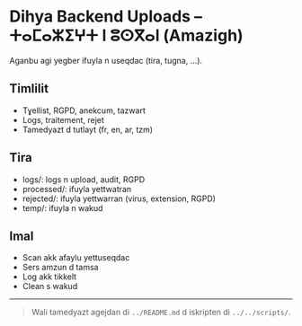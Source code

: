 # Dihya Backend Uploads – ⵜⴰⵎⴰⵣⵉⵖⵜ ⵏ ⵓⵙⴳⴰⵏ (Amazigh)

Aganbu agi yegber ifuyla n useqdac (tira, tugna, ...).

## Timlilit
- Tɣellist, RGPD, anekcum, tazwart
- Logs, traitement, rejet
- Tamedyazt d tutlayt (fr, en, ar, tzm)

## Tira
- logs/: logs n upload, audit, RGPD
- processed/: ifuyla yettwatran
- rejected/: ifuyla yettwarran (virus, extension, RGPD)
- temp/: ifuyla n wakud

## Imal
- Scan akk afaylu yettuseqdac
- Sers amzun d tamsa
- Log akk tikkelt
- Clean s wakud

---

> Wali tamedyazt agejdan di `../README.md` d iskripten di `../../scripts/`.
